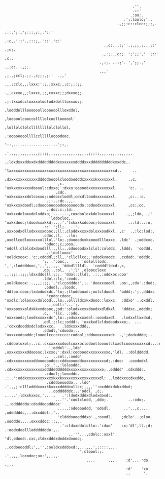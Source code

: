 <p align="center">
  
                                                              .''.                                                          
                                                              .::'                                                          
                                                             .:oo:.                                                         
                                                          .';:loolc;'..                                                     
                                                       .,;;:c::clcc:;;;,.                                                   
                                                     .::,';:,';:::,;:,.'::'                                                 
                                                   .:c,.'::'.,:::;,.'::'.'c:'                                               
                                                 .,c:..,:;' .;,;;,;..,;:' .;c;.                                             
                                                .,:;..,c:;. ';';;',' ';::'  ,c;.                                            
                                               .,:;. .::;'. ',';;.,' .,;c:. .,;;.                                           
                                               .,,'  ,;,,;ccl;.;;.,c;;;,;:'  .,,'                                           
                                              .,,;cclc,,;lxxx:';;.;xxxc;,;c:;;:;;.                                          
                                              .,,cxxxo,,;lxxxc,;;,cxxxc;;;dxxxo;;.                                          
                                              .;:lxxxdccloxxxoloolodxdollloxxxo:;.                                          
                                               ,lodddollloooooolloooooollloxddol,                                           
                                                ,looooolcooccollllolcoolloooool'                                            
                                                 ,lollolclolcllllllllolclollol,                                             
                                                 .:oooooooollllccllllloooodooc.                                             
                                                  '::,....................';:,.                                             
                                   .',,,,,,,,,,,,,;;;;;,,,,,,,,,,,,,,,,,,;;;:;,,,,,,,,,,,,,,.                               
                                    .;ldxdxxxddxxdxdddddddddxxxxxxxxddddxxxddddddddddxxxddc,.                               
                                      'lxxxxxxxxxxxxxxxxxxxxxxxxxxxxxxxxxxxxxxxxxxxxxxxxd:.     ..                          
                                       ;dxxxxxxxxxxxxxdddodoooolcloodoodddxxxxxxkxxxxxxxl.     .;c.                         
                            ,c.        'oxkxxxxxxxxdooool:cdxxo;':dxxo:coooodxxxxxxxxxxxl.     'c:. ..                      
                           .cdc.       'oxkxxxxxxdolcoxxo;:oddoccloddl;cdxdlloodxxxxxxxxl.     ,c:..:c.                     
                       .;:..:dc..,,.   'oxkxxxxdoodl;cdooooooooodoooooooodo;:odoodxxxxxxl.     ,cc:;cc.                     
                       .:doc:c:;ld:.   'oxkxxdoloxxdoloddxo;........,coxdooloxkdoloxxxxxl.    .,,;ldo, .;'                  
                        'lddocloc,.    'oxkxdooc;ldoodxxxkkd;..,,'.'lxkxxkxdoooc;looxxxxl.     .::ld:..:o,                  
                     .::'.';ll;.  .''. ,oxxoodxdllodxxxxxdooc;;ll:,cloddxxxxxdoloxxoodkxl. ,c'  .,:lc:lod:.                 
                     .cdoc,:l,  .:lo;  ,oxdllcodloxxxxxolllol.'lo;.;doooodxxkxooodllloxxc. .ldc'  .;oddxxc.                 
                      'odoo:;c;;ooo;.  'odoll:clolcdxdoodlll:.,ll;.,odoooodxxlclol:colddc. .lddd;  'coddd,                  
                       .:ldolloooc'    'ooldxxoox:.'c:;cddddl;:ll,.'cllcllcc;.'ododkxoodc. .cxdod:.'odddc.                  
                     ';. .':ooc,.   .. 'oololllodc. ',',:loddddooc,',,',,,,,. 'ddodlllldl.  'codddlldxd:,c,                 
                     ,do;..:ol,  .':l' ,olooccloxc .,:;;:;;;;;ldxxddolll:;:;. 'ddol::lldl. .::,:oddxoc;coo'                 
                     .ldol::lc,':oodc. ,ooldkxoox:..,,,;;;;;'.'clccodddo:',;. 'dooxxxoodl. .oo:,,cdo'.:dod:.                
                      ,ododl;,;loodc.  'ddloo:cooc;lxdododxdc.'lo;.;lloddooxd:;oolcldoodl. 'oddd;.';.,dddxc                 
                       'codo:cdooc,.   'oxdlc:loloxxxxdoloodl.,lo;.;olllldxxkxdooo::loxxc.  :ddxo' .;oxddl.                 
                        .,coll:'...';. 'oxxooxxxoldxkkxxdoooc,;od:':olodxxxxxdoodxxdldkxl.  'dddxc.,odddx;                  
                     ,c,. 'llc. .:odo. 'oxxxoodc;loodxxxxxxdc',lo:.;odxxxxxxdol::ooodxxdl.  .lxdxxllxxdxd,                  
                     ,odl;;:lc;:oddd:. 'oxxkxdlcldxdoodxxxo;.  ... .'cdxxdooddxdclodxxxxc.   .lddxxxxddd;.                  
                     .cdodl,'cdoodo;.. 'oxxxxxdooddc;loooolccccccccc:codool;:ddoooxxxxxdc. .,';dodxdddo;..                  
                      .cddooloxol;..:c..cxxxxxxxdoolcoxxoclodoolloooolclxxdlcoooxxxxxxxd:..:o'.coddoddlloc.                 
                        ':oddxl'..,ldo' ,oxxxxxxxxddooooc;lxxxo;':dxxl:codooodxxxxxxxxxo,'ldl. .:dolddddd,                  
                      ..  ..col:,:oodo' .cdxxxxxxxxxxddoooooodoc:cddoooooddxxxxxxxxxxxd;.:doo:  .coododxl.                  
                      ;o:,'.,:lolooddc.  .cdxxxxxxxxxxxxxxxdddddddddddxxxxxxxxxxxxxxxo;..odddd' .cdxddd:.                   
                      .cdool;;loooddc. .:..':oddxxxxxxxxxxxxxkxxkxxxxxxxxxxxxxxxxxdl:...lxddxxccdxxddo,                     
                       .cdddooooddo,. .ldo' .',,,;:clllodddxxxxkkxxxxddddoollcc;,,,,'':oxdddxdxkxddxd;                      
                        .,coddddddc;,.'oddl. ,c;.    .....';ldxxkxxoc,'.....   .':ldodxdddxdlodxdoxd:.                      
                           ...''.'coolclodd, ,ddo;.         ..:odo;.        .,:oddddddo:cdoddooodddoc'                        
                            ....,:odooooddd, 'ododl.      ..'..,c,....     ,oddddddc,..:dxxddol:,'..                         
                            'cldddoooodddxo'.,:ooodl.    ;dclo'..;oloo.   ;oodddo;...;oxxxddoc:::;,.                        
                             .':cldxxddolollo:.'cdxo'    :x;'dl',ll.;d; .:oodxdoolllodddddddo:,..                           
                                 ..'''...,cdolc::oxxl'.  'dl,odood:.cxc,cldxxdddxdoddxdoooc;.                               
                                      .,cddooooddl;',,'',:ooldxxdddoxd:,...,,,',;::::,...                                   
                                      ':cloool:;.   .',,,,,locodoc;ox:',,,,,.                                               
                                         ....      .,,.    :d'... 'do.    .,,.                                              
                                                           :d'    'xo.                                                      
                                                           ..      '.          
                                                       
</p>
<!--
**caiosoaresf/caiosoaresf** is a ✨ _special_ ✨ repository because its `README.md` (this file) appears on your GitHub profile.

Here are some ideas to get you started:

- 🔭 I’m currently working on ...
- 🌱 I’m currently learning ...
- 👯 I’m looking to collaborate on ...
- 🤔 I’m looking for help with ...
- 💬 Ask me about ...
- 📫 How to reach me: ...
- 😄 Pronouns: ...
- ⚡ Fun fact: ...
-->
